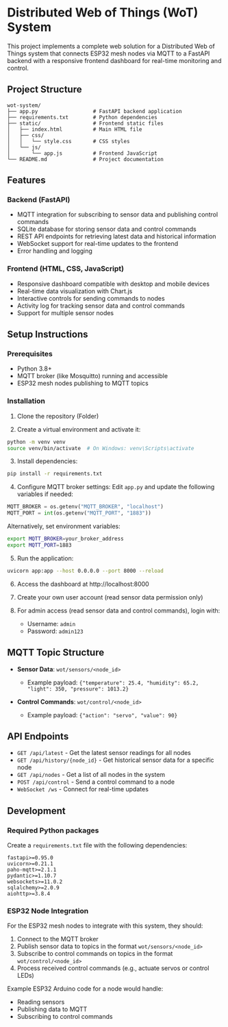 # Distributed Web of Things (WoT) System

This project implements a complete web solution for a Distributed Web of Things system that connects ESP32 mesh nodes via MQTT to a FastAPI backend with a responsive frontend dashboard for real-time monitoring and control.

## Project Structure

```
wot-system/
├── app.py                  # FastAPI backend application
├── requirements.txt        # Python dependencies
├── static/                 # Frontend static files
│   ├── index.html          # Main HTML file
│   ├── css/
│   │   └── style.css       # CSS styles
│   └── js/
│       └── app.js          # Frontend JavaScript
└── README.md               # Project documentation
```

## Features

### Backend (FastAPI)

- MQTT integration for subscribing to sensor data and publishing control commands
- SQLite database for storing sensor data and control commands
- REST API endpoints for retrieving latest data and historical information
- WebSocket support for real-time updates to the frontend
- Error handling and logging

### Frontend (HTML, CSS, JavaScript)

- Responsive dashboard compatible with desktop and mobile devices
- Real-time data visualization with Chart.js
- Interactive controls for sending commands to nodes
- Activity log for tracking sensor data and control commands
- Support for multiple sensor nodes

## Setup Instructions

### Prerequisites

- Python 3.8+
- MQTT broker (like Mosquitto) running and accessible
- ESP32 mesh nodes publishing to MQTT topics

### Installation

1. Clone the repository (Folder)

2. Create a virtual environment and activate it:

```bash
python -m venv venv
source venv/bin/activate  # On Windows: venv\Scripts\activate
```

3. Install dependencies:

```bash
pip install -r requirements.txt
```

4. Configure MQTT broker settings:
   Edit `app.py` and update the following variables if needed:

```python
MQTT_BROKER = os.getenv("MQTT_BROKER", "localhost")
MQTT_PORT = int(os.getenv("MQTT_PORT", "1883"))
```

Alternatively, set environment variables:

```bash
export MQTT_BROKER=your_broker_address
export MQTT_PORT=1883
```

5. Run the application:

```bash
uvicorn app:app --host 0.0.0.0 --port 8000 --reload
```

6. Access the dashboard at http://localhost:8000

7. Create your own user account (read sensor data permission only)

8. For admin access (read sensor data and control commands), login with:

   - Username: `admin`
   - Password: `admin123`


## MQTT Topic Structure

- **Sensor Data**: `wot/sensors/<node_id>`

  - Example payload: `{"temperature": 25.4, "humidity": 65.2, "light": 350, "pressure": 1013.2}`

- **Control Commands**: `wot/control/<node_id>`
  - Example payload: `{"action": "servo", "value": 90}`

## API Endpoints

- `GET /api/latest` - Get the latest sensor readings for all nodes
- `GET /api/history/{node_id}` - Get historical sensor data for a specific node
- `GET /api/nodes` - Get a list of all nodes in the system
- `POST /api/control` - Send a control command to a node
- `WebSocket /ws` - Connect for real-time updates

## Development

### Required Python packages

Create a `requirements.txt` file with the following dependencies:

```
fastapi>=0.95.0
uvicorn>=0.21.1
paho-mqtt>=2.1.1
pydantic>=1.10.7
websockets>=11.0.2
sqlalchemy>=2.0.9
aiohttp>=3.8.4
```

### ESP32 Node Integration

For the ESP32 mesh nodes to integrate with this system, they should:

1. Connect to the MQTT broker
2. Publish sensor data to topics in the format `wot/sensors/<node_id>`
3. Subscribe to control commands on topics in the format `wot/control/<node_id>`
4. Process received control commands (e.g., actuate servos or control LEDs)

Example ESP32 Arduino code for a node would handle:

- Reading sensors
- Publishing data to MQTT
- Subscribing to control commands
